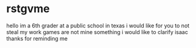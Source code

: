 # rstgvme
hello im a 6th grader at a public school in texas 
i would like for you to not steal my work
games are not mine something i would like to clarify
isaac thanks for reminding me
